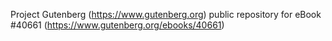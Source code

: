 Project Gutenberg (https://www.gutenberg.org) public repository for eBook #40661 (https://www.gutenberg.org/ebooks/40661)
